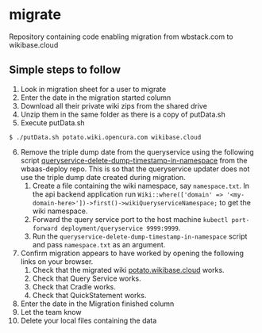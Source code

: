 # migrate

Repository containing code enabling migration from wbstack.com to wikibase.cloud

## Simple steps to follow
1. Look in migration sheet for a user to migrate
2. Enter the date in the migration started column
3. Download all their private wiki zips from the shared drive
4. Unzip them in the same folder as there is a copy of putData.sh
5. Execute putData.sh

```
$ ./putData.sh potato.wiki.opencura.com wikibase.cloud
```

6. Remove the triple dump date from the queryservice using the following script
 [queryservice-delete-dump-timestamp-in-namespace](https://github.com/wmde/wbaas-deploy/blob/main/bin/queryservice-delete-dump-timestamp-in-namespaces) from the wbaas-deploy repo.
This is so that the queryservice updater does not use the triple dump date created during migration.
   1. Create a file containing the wiki namespace, say `namespace.txt`.
      In the api backend application run `Wiki::where(['domain' => '<my-domain-here>'])->first()->wikiQueryserviceNamespace;` to get the wiki namespace.
   2. Forward the query service port to the host machine
      `kubectl port-forward deployment/queryservice 9999:9999`.
   3. Run the `queryservice-delete-dump-timestamp-in-namespace` script and pass `namespace.txt` as an argument.
7. Confirm migration appears to have worked by opening the following links on your browser.
    1. Check that the migrated wiki [potato.wikibase.cloud](potato.wikibase.cloud) works. 
    2. Check that Query Service works.
    3. Check that Cradle works.
    4. Check that QuickStatement works.
8. Enter the date in the Migration finished column
9. Let the team know
10. Delete your local files containing the data
